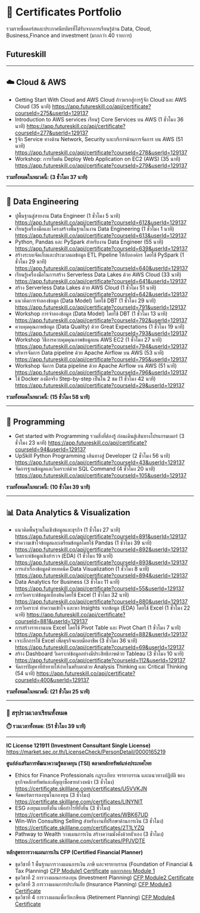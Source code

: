 # 📜 Certificates Portfolio

รวมรายชื่อคอร์สและประกาศนียบัตรที่ได้รับจากการเรียนรู้ด้าน Data, Cloud, Business,Finance and investment (มากกว่า 40 รายการ)

## Futureskill

---

## ☁️ Cloud & AWS

- Getting Start With Cloud and AWS Cloud ก้าวแรกสู่การรู้จัก Cloud และ AWS Cloud (35 นาที) 
https://app.futureskill.co/api/certificate?courseId=275&userId=129137
- Introduction to AWS services เรียนรู้ Core Services บน AWS (1 ชั่วโมง 36 นาที) 
https://app.futureskill.co/api/certificate?courseId=277&userId=129137
- รู้จัก Service ทางด้าน Network, Security และบริการด้านการจัดการ บน AWS (51 นาที)  
https://app.futureskill.co/api/certificate?courseId=278&userId=129137
- Workshop: การเริ่มต้น Deploy Web Application on EC2 (AWS) (35 นาที)  
https://app.futureskill.co/api/certificate?courseId=279&userId=129137

**รวมทั้งหมดในหมวดนี้: (3 ชั่วโมง 37 นาที)**

---

## 🧱 Data Engineering

- ปูพื้นฐานสู่สายงาน Data Engineer (1 ชั่วโมง 5 นาที) 
https://app.futureskill.co/api/certificate?courseId=612&userId=129137 
- เรียนรู้เครื่องมือและโครงสร้างพื้นฐานในงาน Data Engineering (1 ชั่วโมง 1 นาที) 
https://app.futureskill.co/api/certificate?courseId=613&userId=129137
- Python, Pandas และ PySpark สำหรับงาน Data Engineer (55 นาที)  
https://app.futureskill.co/api/certificate?courseId=639&userId=129137
- สร้างระบบจัดเก็บและประมวลผลข้อมูล ETL Pipeline ให้กับองค์กร โดยใช้ PySpark (1 ชั่วโมง 29 นาที)  
https://app.futureskill.co/api/certificate?courseId=640&userId=129137
- เรียนรู้เครื่องมือในการสร้าง Serverless Data Lakes ด้วย AWS Cloud (33 นาที)  
https://app.futureskill.co/api/certificate?courseId=641&userId=129137
- สร้าง Serverless Data Lakes ด้วย AWS Cloud (1 ชั่วโมง 51 นาที) 
https://app.futureskill.co/api/certificate?courseId=642&userId=129137 
- แนวคิดการจำลองข้อมูล (Data Model) โดยใช้ DBT (1 ชั่วโมง 29 นาที)  
https://app.futureskill.co/api/certificate?courseId=791&userId=129137
- Workshop การจำลองข้อมูล (Data Model) โดยใช้ DBT (1 ชั่วโมง 13 นาที)
https://app.futureskill.co/api/certificate?courseId=792&userId=129137  
- ควบคุมคุณภาพข้อมูล (Data Quality) ด้วย Great Expectations (1 ชั่วโมง 19 นาที)  
https://app.futureskill.co/api/certificate?courseId=793&userId=129137
- Workshop วิธีการควบคุมคุณภาพข้อมูลบน AWS EC2 (1 ชั่วโมง 27 นาที)  
https://app.futureskill.co/api/certificate?courseId=794&userId=129137
- บริหารจัดการ Data pipeline ด้วย Apache Airflow บน AWS (53 นาที) 
https://app.futureskill.co/api/certificate?courseId=795&userId=129137
- Workshop จัดการ Data pipeline ด้วย Apache Airflow บน AWS (51 นาที) 
https://app.futureskill.co/api/certificate?courseId=796&userId=129137
- ใช้ Docker ลงมือจริง Step-by-step เป็นใน 2 ชม (1 ชั่วโมง 42 นาที)  
https://app.futureskill.co/api/certificate?courseId=29&userId=129137

**รวมทั้งหมดในหมวดนี้: (15 ชั่วโมง 58 นาที)**

---

## 🐍 Programming

- Get started with Programming รวมสิ่งที่ต้องรู้ ก่อนเดินสู่เส้นทางโปรแกรมเมอร์ (3 ชั่วโมง 23 นาที)
https://app.futureskill.co/api/certificate?courseId=94&userId=129137
- UpSkill Python Programming เส้นทางสู่ Developer (2 ชั่วโมง 56 นาที)  
https://app.futureskill.co/api/certificate?courseId=43&userId=129137
- จัดการฐานข้อมูลและวิเคราะห์ด้วย SQL Command (4 ชั่วโมง 20 นาที)  
https://app.futureskill.co/api/certificate?courseId=105&userId=129137

**รวมทั้งหมดในหมวดนี้: (10 ชั่วโมง 39 นาที)**

---

## 📊 Data Analytics & Visualization

- แนวคิดพื้นฐานในเชิงข้อมูลและธุรกิจ (1 ชั่วโมง 27 นาที) 
https://app.futureskill.co/api/certificate?courseId=891&userId=129137 
- ทำความเข้าใจข้อมูลและเตรียมข้อมูลโดยใช้ Pandas (1 ชั่วโมง 39 นาที)  
https://app.futureskill.co/api/certificate?courseId=892&userId=129137
- วิเคราะห์ข้อมูลเชิงสำรวจ (EDA) (1 ชั่วโมง 19 นาที)  
https://app.futureskill.co/api/certificate?courseId=893&userId=129137
- การเล่าเรื่องข้อมูลด้วยเทคนิค Data Visualization (1 ชั่วโมง 8 นาที)  
https://app.futureskill.co/api/certificate?courseId=894&userId=129137
- Data Analytics for Business (3 ชั่วโมง 11 นาที)
https://app.futureskill.co/api/certificate?courseId=55&userId=129137 
- การวิเคราะห์ข้อมูลเบื้องต้นโดยใช้ Excel (1 ชั่วโมง 32 นาที) 
https://app.futureskill.co/api/certificate?courseId=880&userId=129137 
- การวิเคราะห์ ทำความเข้าใจ และหา Insights จากข้อมูล (EDA) โดยใช้ Excel (1 ชั่วโมง 22 นาที) 
https://app.futureskill.co/api/certificate?courseId=881&userId=129137 
- การสร้างรายงานบน Excel โดยใช้ Pivot Table และ Pivot Chart (1 ชั่วโมง 7 นาที)  
https://app.futureskill.co/api/certificate?courseId=882&userId=129137
- เจาะลึกการใช้ Excel เพื่อธุรกิจแบบมืออาชีพ (3 ชั่วโมง 36 นาที) 
https://app.futureskill.co/api/certificate?courseId=69&userId=129137 
- สร้าง Dashboard วิเคราะห์ข้อมูลอย่างมีประสิทธิภาพด้วย Tableau (3 ชั่วโมง 10 นาที)  
https://app.futureskill.co/api/certificate?courseId=112&userId=129137
- จัดการปัญหาที่ท้าทายให้ง่ายในพริบตาด้วย Analysis Thinking และ Critical Thinking (54 นาที) 
https://app.futureskill.co/api/certificate?courseId=400&userId=129137 

**รวมทั้งหมดในหมวดนี้: (21 ชั่วโมง 25 นาที)**

---

### 🧮 สรุปรวมเวลาเรียนทั้งหมด

**⏱️ รวมเวลาทั้งหมด: (51 ชั่วโมง 39 นาที)**

---

**IC License 121911 (Investment Consultant Single License)**
https://market.sec.or.th/LicenseCheck/PersonDetail/0000165219

**ศูนย์ส่งเสริมการพัฒนาความรู้ตลาดทุน (TSI) ตลาดหลักทรัพย์แห่งประเทศไทย**

 - Ethics for Finance Professionals กฎระเบียบ จรรยาบรรณ และแนวทางปฏิบัติ ของธุรกิจหลักทรัพย์และสัญญาซื้อขายล่วงหน้า (3 ชั่วโมง)
https://certificate.skilllane.com/certificates/U5VVKJN
 - จัดพอร์ตการลงทุนในกองทุน (3 ชั่วโมง)
https://certificate.skilllane.com/certificates/LINYNIT
 - ESG ลงทุนแบบยั่งยืน เพื่อกำไรที่ยั่งยืน (3 ชั่วโมง)
https://certificate.skilllane.com/certificates/WBK67UD
 - Win-Win Consulting Selling สำหรับงานที่ปรึกษาด้านการเงิน (3 ชั่วโมง)
https://certificate.skilllane.com/certificates/2T1LYZQ
 - Pathway to Wealth วางแผนการเงิน สร้างความมั่งคั่งด้วยตัวเอง (3 ชั่วโมง)
https://certificate.skilllane.com/certificates/PPJVDTE

**หลักสูตรการวางแผนการเงิน CFP (Certified Financial Planner)**
 - ชุดวิชาที่ 1 พื้นฐานการวางแผนการเงิน ภาษี และจรรยาบรรณ (Foundation of Financial & Tax Planning)
[CFP Module1 Certificate](CFP/ThaiPFA-Certificate1.pdf)
[ผลการสอบ Module 1](CFP/CFP_Module_1_Pass_Test.png)
 - ชุดวิชาที่ 2 การวางแผนการลงทุน (Investment Planning)
[CFP Module2 Certificate](CFP/ThaiPFA-Certificate2.pdf)
 - ชุดวิชาที่ 3 การวางแผนการประกันภัย (Insurance Planning)
[CFP Module3 Certificate](CFP/ThaiPFA-Certificate3.pdf)
 - ชุดวิชาที่ 4 การวางแผนเพื่อวัยเกษียณ (Retirement Planning)
[CFP Module4 Certificate](CFP/ThaiPFA-Certificate4.pdf)



